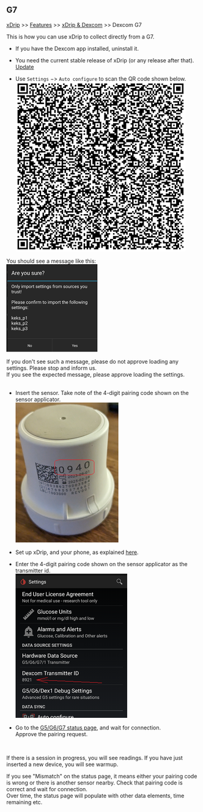 ## G7
[xDrip](../../README.md) >> [Features](../Features_page.md) >> [xDrip & Dexcom](../Dexcom_page.md) >> Dexcom G7  
  
This is how you can use xDrip to collect directly from a G7.  
  
- If you have the Dexcom app installed, uninstall it.  
  
- You need the current stable release of xDrip (or any release after that).  [Update](../Updates.md)  
  
- Use `Settings` &#8722;> `Auto configure` to scan the QR code shown below.  
![](./images/G7_keks_QR.png)  
  
You should see a message like this:  
![](./images/keks_QR_confirm.png)  
  
If you don't see such a message, please do not approve loading any settings.  Please stop and inform us.  
If you see the expected message, please approve loading the settings.  
<br/>  
  
- Insert the sensor.  Take note of the 4-digit pairing code shown on the sensor applicator.  
![](./images/G7_Applicator.png)  
  
- Set up xDrip, and your phone, as explained [here](../G6-Recommended-Settings.md).  
  
- Enter the 4-digit pairing code shown on the sensor applicator as the transmitter id.  
![](./images/DexG7ID.png)  
  
- Go to the [G5/G6/G7 status page](../StatusG5G6.md), and wait for connection.  
Approve the pairing request.  
<br/>  
  
If there is a session in progress, you will see readings.  If you have just inserted a new device, you will see warmup.  
  
If you see "Mismatch" on the status page, it means either your pairing code is wrong or there is another sensor nearby. Check that pairing code is correct and wait for connection.  
Over time, the status page will populate with other data elements, time remaining etc.  
  
